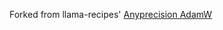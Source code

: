 Forked from llama-recipes' [Anyprecision AdamW](https://github.com/meta-llama/llama-recipes/blob/main/src/llama_recipes/policies/anyprecision_optimizer.py)

